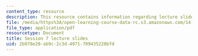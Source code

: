 ```yaml
---
content_type: resource
description: This resource contains information regarding lecture slide 7.
file: /media/https%3A/open-learning-course-data-rc.s3.amazonaws.com/14-581-international-economics-i-spring-2013/2b078e20ab9c2c3d4971709435220bfd_MIT14_581S13_Lecslides7.pdf
file_type: application/pdf
resourcetype: Document
title: Session 7 lecture slides
uid: 2b078e20-ab9c-2c3d-4971-709435220bfd
---
```

